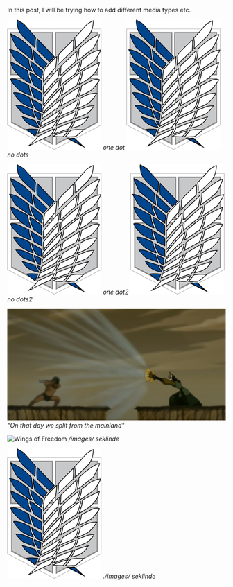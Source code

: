 In this post, I will be trying how to add different media types etc. 

![Wings of Freedom](./docs/assets/img/wingsoffreedom.png)
*one dot*
![Wings of Freedom](docs/assets/img/wingsoffreedom.png)
*no dots*

![Wings of Freedom](/./docs/assets/img/wingsoffreedom.png)
*one dot2*
![Wings of Freedom](/docs/assets/img/wingsoffreedom.png)
*no dots2*

![Avatar Kyoshi](./../mediafiles/imagetest/kyoshi2.webp)
*"On that day we split from the mainland"*

![Wings of Freedom](/images/wingsoffreedom.png)
*/images/ seklinde*

![Wings of Freedom](./images/wingsoffreedom.png)
*./images/ seklinde*